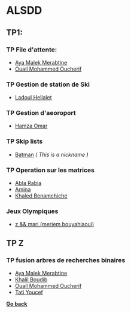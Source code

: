 # ALSDD
## TP1:
### TP File d'attente:
- [Aya Malek Merabtine](./TP1/TP1_FILES%20D'ATTENTES%20ET%20LISTES%20LINEAIRES/Aya%20Malek%20Merabtine/README.md)
- [Ouail Mohammed Oucherif](./TP1/TP1_FILES%20D'ATTENTES%20ET%20LISTES%20LINEAIRES/Ouail%20Mohammed%20Oucherif/README.md)

### TP Gestion de station de Ski
- [Ladoul Hellalet](./TP1/TP1_Gérer%20une%20station%20de%20ski/Ladoul%20Mahdi/README.md)

### TP Gestion d'aeoroport
- [Hamza Omar](./TP1/TP1_Gestion%20des%20avions%20d'un%20Aeroport/Hamza%20Omar/README.md)

### TP Skip lists
- [Batman](./TP1/TP1_Skip%20Lists/Batman/README.md) *( This is a nickname )*

### TP Operation sur les matrices
- [Abla Rabia](./TP1/TP1_operations%20sur%20les%20matrices%20creuse/Abla%20Rabia/README.md)
- [Amina](./TP1/TP1_operations%20sur%20les%20matrices%20creuse/Amina/README.md)
- [Khaled Benamchiche](./TP1/TP1_operations%20sur%20les%20matrices%20creuse/Khaled%20Benamchiche/README.md)

### Jeux Olympiques
- [z && mari (meriem bouyahiaoui)](./TP1/TP1_Jeux%20Olympiques/z%20&&%20mari%20(meriem%20bouyahiaoui)/README.md)

## TP Z
### TP fusion arbres de recherches binaires
- [Aya Malek Merabtine](./TPZ/TP%20Z%20-fusion%20arbres%20de%20recherches%20binaires/Aya%20Malek%20Merabtine/README.md)
- [Khalil Boudib](./TPZ/TP%20Z%20-fusion%20arbres%20de%20recherches%20binaires/Khalil%20Boudib%20/README.md)
- [Ouail Mohammed Oucherif](./TPZ/TP%20Z%20-fusion%20arbres%20de%20recherches%20binaires/Ouail%20Mohammed%20Oucherif/README.md)
- [Tati Youcef](./TPZ/TP%20Z%20-fusion%20arbres%20de%20recherches%20binaires/Tati%20Youcef/README.md)

**[Go back](../1CP.md)**